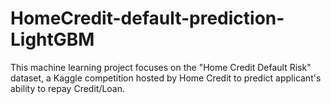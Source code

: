 # HomeCredit-default-prediction-LightGBM
This machine learning project focuses on the "Home Credit Default Risk" dataset, a Kaggle competition hosted by Home Credit to predict applicant's ability to repay Credit/Loan.
